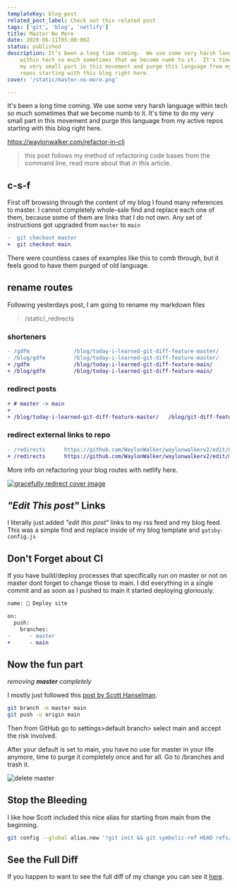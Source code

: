 ```yaml
---
templateKey: blog-post
related_post_label: Check out this related post
tags: ['git', 'blog', 'netlify']
title: Master No More
date: 2020-06-11T05:00:00Z
status: published
description: It's been a long time coming.  We use some very harsh language
    within tech so much sometimes that we become numb to it.  It's time to do
    my very small part in this movement and purge this language from my active
    repos starting with this blog right here.
cover: '/static/master-no-more.png'

---
```


It's been a long time coming.  We use some very harsh language within tech so much sometimes that we become numb to it.  It's time to do my very small part in this movement and purge this language from my active repos starting with this blog right here.

https://waylonwalker.com/refactor-in-cli

> this post follows my method of refactoring code bases from the command line,
> read more about that in this article.

## c-s-f

First off browsing through the content of my blog I found many references to master.  I cannot completely whole-sale find and replace each one of them, because some of them are links that I do not own.  Any set of instructions got upgraded from `master` to `main`


``` diff
-  git checkout master
+  git checkout main
```

There were countless cases of examples like this to comb through, but it feels good to have them purged of old language.


## rename routes


Following yesterdays post, I am going to rename my markdown files

> /static/_redirects

### shorteners

``` diff
- /gdfm              /blog/today-i-learned-git-diff-feature-master/
- /blog/gdfm         /blog/today-i-learned-git-diff-feature-master/
+ /gdfm              /blog/today-i-learned-git-diff-feature-main/
+ /blog/gdfm         /blog/today-i-learned-git-diff-feature-main/
```

### redirect posts

``` diff
+ # master -> main
+
+ /blog/today-i-learned-git-diff-feature-master/   /blog/git-diff-feature-main/
```

### redirect external links to repo

``` diff
- /redirects      https://github.com/WaylonWalker/waylonwalkerv2/edit/master/static/_redirects
+ /redirects      https://github.com/WaylonWalker/waylonwalkerv2/edit/main/static/_redirects
```

More info on refactoring your blog routes with netlify here.

[![gracefully redirect cover image](https://waylonwalker.com/gracefully-redirect.png)](https://waylonwalker.com/gracefully-redirect/)


## _"Edit This post"_ Links

I literally just added _"edit this post"_ links to my rss feed and my blog feed.  This was a simple find and replace inside of my blog template and `gatsby-config.js`

## Don't Forget about CI

If you have build/deploy processes that specifically run on master or not on master dont forget to change those to main.  I did everything in a single commit and as soon as I pushed to main it started deploying gloriously.

``` diff
name: 🌱 Deploy site

on:
  push:
    branches:
-      - master
+      - main
```

## Now the fun part
_removing **master** completely_

I mostly just followed this [post by Scott Hanselman](https://www.hanselman.com/blog/EasilyRenameYourGitDefaultBranchFromMasterToMain.aspx).

``` bash
git branch -m master main
git push -u origin main
```

Then from GitHub go to settings>default branch> select main and accept the risk involved.

After your default is set to main, you have no use for master in your life anymore, time to purge it completely once and for all.  Go to <repo>/branches and trash it.

![delete master](https://waylonwalker.com/delete-master.png)


## Stop the Bleeding


I like how Scott included this nice alias for starting from main from the beginning.

``` bash
git config --global alias.new '!git init && git symbolic-ref HEAD refs/heads/main'
```

## See the Full Diff

If you happen to want to see the full diff of my change you can see it [here](https://github.com/WaylonWalker/waylonwalkerv2/commit/4bd26ba8faaf7c72e01cc4946d989e3284302cd0).



